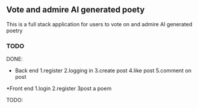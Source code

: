 

## Vote and admire AI generated poety

This is a full stack application for users to vote on and admire AI generated poetry

### TODO

DONE:

- Back end
  1.register
  2.logging in
  3.create post
  4.like post
  5.comment on post

\*Front end
1.login
2.register
3post a poem

TODO:
